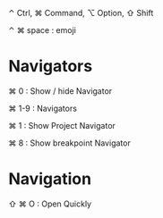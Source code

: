 ⌃ Ctrl, ⌘ Command, ⌥ Option, ⇧ Shift

⌃ ⌘ space : emoji

Navigators
==========
⌘ 0 : Show / hide Navigator

⌘ 1-9 : Navigators

⌘ 1 : Show Project Navigator

⌘ 8 : Show breakpoint Navigator



Navigation
==========
⇧ ⌘ O : Open Quickly
